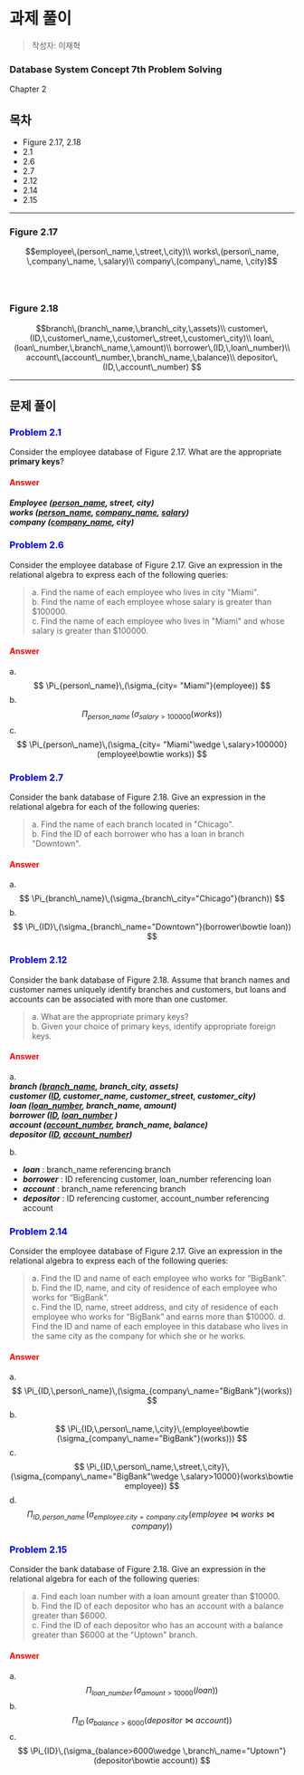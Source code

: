 # 과제 풀이

> 작성자: 이재혁

### Database System Concept 7th Problem Solving
Chapter 2

## 목차
- Figure 2.17, 2.18
- 2.1
- 2.6
- 2.7
- 2.12
- 2.14
- 2.15

---
### Figure 2.17
$$employee\,(person\_name,\,street,\,city)\\
works\,(person\_name, \,company\_name, \,salary)\\
company\,(company\_name, \,city)$$
<br><br>
### Figure 2.18
$$branch\,(branch\_name,\,branch\_city,\,assets)\\
customer\,(ID,\,customer\_name,\,customer\_street,\,customer\_city)\\
loan\,(loan\_number,\,branch\_name,\,amount)\\
borrower\,(ID,\,loan\_number)\\
account\,(account\_number,\,branch\_name,\,balance)\\
depositor\,(ID,\,account\_number)
$$

---

## 문제 풀이
### <span style= "color: blue">Problem 2.1</span>
Consider the employee database of Figure 2.17. What are the appropriate **primary keys**?

#### <span style= "color: red">Answer</span>
***Employee (<u>person_name</u>, street, city)***<br>
***works (<u>person_name</u>, <u>company_name</u>, <u>salary</u>)***<br>
***company (<u>company_name</u>, city)***

### <span style= "color: blue">Problem 2.6</span>
Consider the employee database of Figure 2.17. Give an expression in the relational algebra to express each of the following queries: <br>
> a. Find the name of each employee who lives in city "Miami". <br>
> b.	Find the name of each employee whose salary is greater than $100000. <br>
> c.	Find the name of each employee who lives in "Miami" and whose salary is greater than $100000.

#### <span style= "color: red">Answer</span>
a. 
$$ \Pi_{person\_name}\,(\sigma_{city= "Miami"}(employee)) $$
b.
$$ \Pi_{person\_name}\,(\sigma_{salary>100000}(works)) $$
c.
$$ \Pi_{person\_name}\,(\sigma_{city= "Miami"\wedge \,salary>100000}(employee\bowtie works)) $$

### <span style= "color: blue">Problem 2.7</span>
Consider the bank database of Figure 2.18. Give an expression in the relational algebra for each of the following queries: <br>
> a. Find the name of each branch located in "Chicago". <br>
> b. Find the ID of each borrower who has a loan in branch "Downtown". <br>

#### <span style= "color: red">Answer</span>
a. 
$$ \Pi_{branch\_name}\,(\sigma_{branch\_city="Chicago"}(branch)) $$
b.
$$ \Pi_{ID}\,(\sigma_{branch\_name="Downtown"}(borrower\bowtie loan)) $$


### <span style= "color: blue">Problem 2.12</span>
Consider the bank database of Figure 2.18. Assume that branch names and customer names uniquely identify branches and customers, but loans and accounts can be associated with more than one customer. <br>
> a.	What are the appropriate primary keys? <br>
> b.	Given your choice of primary keys, identify appropriate foreign keys. <br>

#### <span style= "color: red">Answer</span>
a. <br>
***branch (<u>branch_name</u>, branch_city, assets)***<br>
***customer (<u>ID</u>, customer_name, customer_street, customer_city)***<br>
***loan (<u>loan_number</u>, branch_name, amount)***<br>
***borrower (<u>ID</u>, <u>loan_number</u> )*** <br>
***account (<u>account_number</u>, branch_name, balance)*** <br>
***depositor (<u>ID</u>, <u>account_number</u>)***

b. <br>
- ***loan*** : branch_name referencing branch
- ***borrower*** : ID referencing customer, loan_number referencing loan
- ***account*** : branch_name referencing branch
- ***depositor*** : ID referencing customer, account_number referencing account

### <span style= "color: blue">Problem 2.14</span>
Consider the employee database of Figure 2.17. Give an expression in the relational algebra to express each of the following queries: <br>
> a.	Find the ID and name of each employee who works for “BigBank”. <br>
> b.	Find the ID, name, and city of residence of each employee who works for “BigBank”. <br>
> c.	Find the ID, name, street address, and city of residence of each employee who works for “BigBank” and earns more than $10000.
> d.	Find the ID and name of each employee in this database who lives in the same city as the company for which she or he works.

#### <span style= "color: red">Answer</span>
a. 
$$ \Pi_{ID,\,person\_name}\,(\sigma_{company\_name="BigBank"}(works)) $$
b.
$$ \Pi_{ID,\,person\_name,\,city}\,(employee\bowtie (\sigma_{company\_name="BigBank"}(works))) $$
c.
$$ \Pi_{ID,\,person\_name,\,street,\,city}\,(\sigma_{company\_name="BigBank"\wedge \,salary>10000}(works\bowtie employee)) $$
d.
$$ \Pi_{ID,\,person\_name}\,(\sigma_{employee.city=company.city}(employee\bowtie works \bowtie company)) $$

### <span style= "color: blue">Problem 2.15</span>
Consider the bank database of Figure 2.18. Give an expression in the relational algebra for each of the following queries: <br>
> a.	Find each loan number with a loan amount greater than $10000.	<br>
> b.	Find the ID of each depositor who has an account with a balance greater than $6000. <br>
> c.	Find the ID of each depositor who has an account with a balance greater than $6000 at the "Uptown" branch.

#### <span style= "color: red">Answer</span>
a. 
$$ \Pi_{loan\_number}\,(\sigma_{amount>10000}(loan)) $$
b.
$$ \Pi_{ID}\,(\sigma_{balance>6000}(depositor\bowtie account)) $$
c.
$$ \Pi_{ID}\,(\sigma_{balance>6000\wedge \,branch\_name="Uptown"}(depositor\bowtie account)) $$